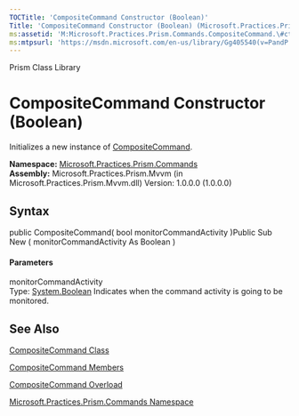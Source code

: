 ```yaml
---
TOCTitle: 'CompositeCommand Constructor (Boolean)'
Title: 'CompositeCommand Constructor (Boolean) (Microsoft.Practices.Prism.Commands)'
ms:assetid: 'M:Microsoft.Practices.Prism.Commands.CompositeCommand.\#ctor(System.Boolean)'
ms:mtpsurl: 'https://msdn.microsoft.com/en-us/library/Gg405540(v=PandP.50)'
---
```


Prism Class Library

CompositeCommand Constructor (Boolean)
======================================

Initializes a new instance of [CompositeCommand](https://msdn.microsoft.com/t:microsoft.practices.prism.commands.compositecommand).

**Namespace:** [Microsoft.Practices.Prism.Commands](https://msdn.microsoft.com/n:microsoft.practices.prism.commands)
**Assembly:** Microsoft.Practices.Prism.Mvvm (in Microsoft.Practices.Prism.Mvvm.dll) Version: 1.0.0.0 (1.0.0.0)

## Syntax


<span id="syntaxToggle"></span>public CompositeCommand( bool monitorCommandActivity )Public Sub New ( monitorCommandActivity As Boolean )
#### Parameters

monitorCommandActivity  
Type: [System.Boolean](http://msdn2.microsoft.com/en-us/library/a28wyd50)
Indicates when the command activity is going to be monitored.

See Also
--------


[CompositeCommand Class](https://msdn.microsoft.com/t:microsoft.practices.prism.commands.compositecommand)

[CompositeCommand Members](https://msdn.microsoft.com/allmembers.t:microsoft.practices.prism.commands.compositecommand)

[CompositeCommand Overload](https://msdn.microsoft.com/overload:microsoft.practices.prism.commands.compositecommand.)

[Microsoft.Practices.Prism.Commands Namespace](https://msdn.microsoft.com/n:microsoft.practices.prism.commands)
